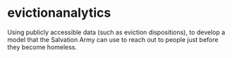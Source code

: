 # evictionanalytics
Using publicly accessible data (such as eviction dispositions), to develop a model that the Salvation Army can use to reach out to people just before they become homeless.
